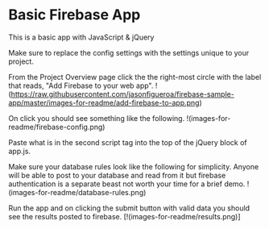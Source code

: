 # Basic Firebase App
This is a basic app with JavaScript & jQuery

Make sure to replace the config settings with the settings unique to your project.

From the Project Overview page click the the right-most circle with the label that reads, "Add Firebase to your web app". 
!(https://raw.githubusercontent.com/jasonfigueroa/firebase-sample-app/master/images-for-readme/add-firebase-to-app.png)

On click you should see something like the following.
!(images-for-readme/firebase-config.png)

Paste what is in the second script tag into the top of the jQuery block of app.js.

Make sure your database rules look like the following for simplicity. Anyone will be able to post to your database and read from it but firebase authentication is a separate beast not worth your time for a brief demo.
!(images-for-readme/database-rules.png)

Run the app and on clicking the submit button with valid data you should see the results posted to firebase.
[!(images-for-readme/results.png)]
